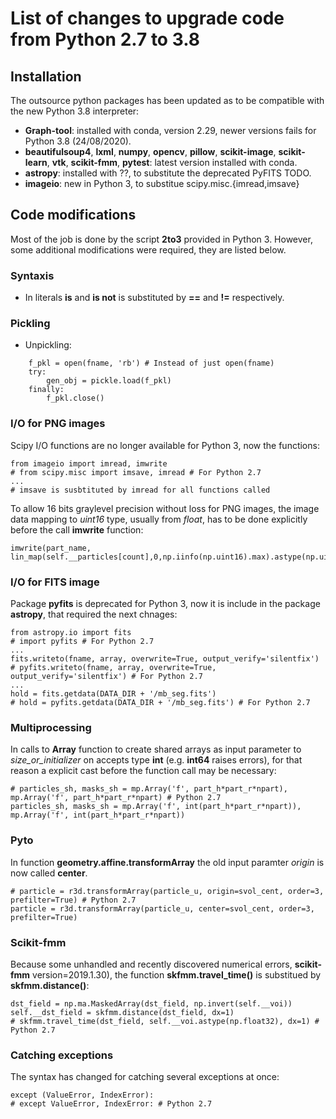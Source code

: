 # List of changes to upgrade code from Python 2.7 to 3.8

## Installation

The outsource python packages has been updated as to be compatible with the new Python 3.8 interpreter:

* **Graph-tool**: installed with conda, version 2.29, newer versions fails for Python 3.8 (24/08/2020).
* **beautifulsoup4**, **lxml**, **numpy**, **opencv**, **pillow**, **scikit-image**, **scikit-learn**, **vtk**, **scikit-fmm**, **pytest**: latest version installed with conda.
* **astropy**: installed with ??, to substitute the deprecated PyFITS TODO.
* **imageio**: new in Python 3, to substitue scipy.misc.{imread,imsave} 

## Code modifications

Most of the job is done by the script **2to3** provided in Python 3. However, some additional modifications were required, they are listed below.

### Syntaxis

* In literals **is** and **is not** is substituted by **==** and **!=** respectively.

### Pickling

* Unpickling:

```{python}
    f_pkl = open(fname, 'rb') # Instead of just open(fname)
    try:
        gen_obj = pickle.load(f_pkl)
    finally:
        f_pkl.close()
```

### I/O for PNG images

Scipy I/O functions are no longer available for Python 3, now the functions:

```{python}
from imageio import imread, imwrite
# from scipy.misc import imsave, imread # For Python 2.7
...
# imsave is susbtituted by imread for all functions called
```

To allow 16 bits graylevel precision without loss for PNG images, the image data mapping to *uint16* type, usually from *float*, has to be 
done explicitly before the call **imwrite** function: 

```{python}
imwrite(part_name, lin_map(self.__particles[count],0,np.iinfo(np.uint16).max).astype(np.uint16))
```

### I/O for FITS image

Package **pyfits** is deprecated for Python 3, now it is include in the package **astropy**, that required the next chnages:

```{python}
from astropy.io import fits
# import pyfits # For Python 2.7
...
fits.writeto(fname, array, overwrite=True, output_verify='silentfix')
# pyfits.writeto(fname, array, overwrite=True, output_verify='silentfix') # For Python 2.7
...
hold = fits.getdata(DATA_DIR + '/mb_seg.fits')
# hold = pyfits.getdata(DATA_DIR + '/mb_seg.fits') # For Python 2.7
```

### Multiprocessing

In calls to **Array** function to create shared arrays as input parameter to *size_or_initializer* on accepts type **int** (e.g. **int64** raises errors), for that reason a explicit cast before the function call may be necessary:

```{python}
# particles_sh, masks_sh = mp.Array('f', part_h*part_r*npart), mp.Array('f', part_h*part_r*npart) # Python 2.7
particles_sh, masks_sh = mp.Array('f', int(part_h*part_r*npart)), mp.Array('f', int(part_h*part_r*npart))
```

### Pyto

In function **geometry.affine.transformArray** the old input paramter *origin* is now called **center**.

```{python}
# particle = r3d.transformArray(particle_u, origin=svol_cent, order=3, prefilter=True) # Python 2.7
particle = r3d.transformArray(particle_u, center=svol_cent, order=3, prefilter=True)
```

### Scikit-fmm

Because some unhandled and recently discovered numerical errors, **scikit-fmm** version=2019.1.30), the function **skfmm.travel_time()** is substitued by **skfmm.distance()**:

```{python}
dst_field = np.ma.MaskedArray(dst_field, np.invert(self.__voi))
self.__dst_field = skfmm.distance(dst_field, dx=1) 
# skfmm.travel_time(dst_field, self.__voi.astype(np.float32), dx=1) # Python 2.7
```

### Catching exceptions

The syntax has changed for catching several exceptions at once:

```{python}
except (ValueError, IndexError):
# except ValueError, IndexError: # Python 2.7
```